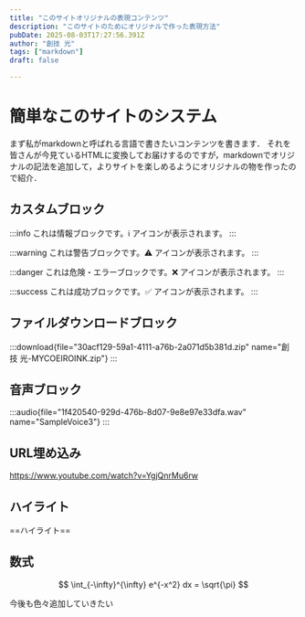 ```yaml
---
title: "このサイトオリジナルの表現コンテンツ"
description: "このサイトのためにオリジナルで作った表現方法"
pubDate: 2025-08-03T17:27:56.391Z
author: "創技 光"
tags: ["markdown"]
draft: false

---
```


# 簡単なこのサイトのシステム
まず私がmarkdownと呼ばれる言語で書きたいコンテンツを書きます．
それを皆さんが今見ているHTMLに変換してお届けするのですが，markdownでオリジナルの記法を追加して，よりサイトを楽しめるようにオリジナルの物を作ったので紹介．


## カスタムブロック

:::info
これは情報ブロックです。ℹ️ アイコンが表示されます。
:::

:::warning
これは警告ブロックです。⚠️ アイコンが表示されます。
:::

:::danger
これは危険・エラーブロックです。❌ アイコンが表示されます。
:::

:::success
これは成功ブロックです。✅ アイコンが表示されます。
:::

## ファイルダウンロードブロック
:::download{file="30acf129-59a1-4111-a76b-2a071d5b381d.zip" name="創技 光-MYCOEIROINK.zip"}
:::

## 音声ブロック
:::audio{file="1f420540-929d-476b-8d07-9e8e97e33dfa.wav" name="SampleVoice3"}
:::

## URL埋め込み

https://www.youtube.com/watch?v=YgjQnrMu6rw

## ハイライト
==ハイライト==

## 数式

$$
\int_{-\infty}^{\infty} e^{-x^2} dx = \sqrt{\pi}
$$

今後も色々追加していきたい